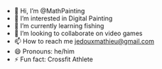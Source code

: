 - 👋 Hi, I’m @MathPainting
- 👀 I’m interested in Digital Painting  
- 🌱 I’m currently learning fishing
- 💞️ I’m looking to collaborate on video games
- 📫 How to reach me jedouxmathieu@gmail.com  
- 😄 Pronouns: he/him  
- ⚡ Fun fact: Crossfit Athlete

<!---
MathPainting/MathPainting is a ✨ special ✨ repository because its `README.md` (this file) appears on your GitHub profile.
You can click the Preview link to take a look at your changes.
--->
